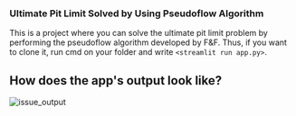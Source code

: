 ### Ultimate Pit Limit Solved by Using Pseudoflow Algorithm
This is a project where you can solve the ultimate pit limit problem by performing the pseudoflow algorithm developed by F&F. Thus, if you want to clone it, run cmd on your folder and write `<streamlit run app.py>`.

## How does the app's output look like?

![issue_output](https://user-images.githubusercontent.com/64980133/109107598-030fbb00-7700-11eb-9f92-a0a94f7433c1.png)
